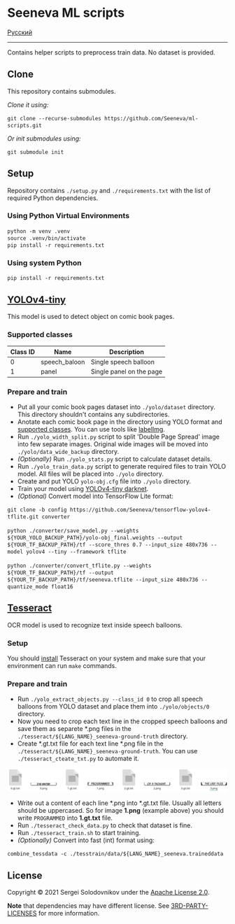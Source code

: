 # Seeneva ML scripts

[Русский](docs/README-ru.md)
___

Contains helper scripts to preprocess train data. No dataset is provided.

## Clone

This repository contains submodules.

*Clone it using:*

```console
git clone --recurse-submodules https://github.com/Seeneva/ml-scripts.git
```

*Or init submodules using:*

```console
git submodule init
```

## Setup

Repository contains `./setup.py` and `./requirements.txt` with the list of required Python dependencies.

### Using Python Virtual Environments

```console
python -m venv .venv
source .venv/bin/activate
pip install -r requirements.txt
```

### Using system Python

```console
pip install -r requirements.txt
```

## [YOLOv4-tiny](https://github.com/AlexeyAB/darknet)

This model is used to detect object on comic book pages.

### Supported classes

| Class ID | Name          | Description              |
| -------- | ------------- | ------------------------ |
| 0        | speech_baloon | Single speech balloon    |
| 1        | panel         | Single panel on the page |

### Prepare and train

- Put all your comic book pages dataset into `./yolo/dataset` directory. This directory shouldn't contains any subdirectories.
- Anotate each comic book page in the directory using YOLO format and [supported classes](#supported-classes). You can use tools like [labelImg](https://github.com/tzutalin/labelImg).
- Run `./yolo_width_split.py` script to split 'Double Page Spread' image into few separate images. Original wide images will be moved into `./yolo/data_wide_backup` directory.
- *(Optionally)* Run `./yolo_stats.py` script to calculate dataset details.
- Run `./yolo_train_data.py` script to generate required files to train YOLO model. All files will be placed into `./yolo` directory.
- Create and put YOLO `yolo-obj.cfg` file into `./yolo` directory.
- Train your model using [YOLOv4-tiny darknet](https://github.com/AlexeyAB/darknet#how-to-train-tiny-yolo-to-detect-your-custom-objects).
- *(Optional)* Convert model into TensorFlow Lite format:

```console
git clone -b config https://github.com/Seeneva/tensorflow-yolov4-tflite.git converter

python ./converter/save_model.py --weights ${YOUR_YOLO_BACKUP_PATH}/yolo-obj_final.weights --output ${YOUR_TF_BACKUP_PATH}/tf --score_thres 0.7 --input_size 480x736 --model yolov4 --tiny --framework tflite

python ./converter/convert_tflite.py --weights ${YOUR_TF_BACKUP_PATH}/tf --output ${YOUR_TF_BACKUP_PATH}/tf/seeneva.tflite --input_size 480x736 --quantize_mode float16
```

## [Tesseract](https://github.com/tesseract-ocr/tesseract)

OCR model is used to recognize text inside speech balloons.

### Setup

You should [install](https://tesseract-ocr.github.io/tessdoc/Downloads.html) Tesseract on your system and make sure that your environment can run `make` commands.

### Prepare and train

- Run `./yolo_extract_objects.py --class_id 0` to crop all speech balloons from YOLO dataset and place them into `./yolo/objects/0` directory.
- Now you need to crop each text line in the cropped speech balloons and save them as separete \*.png files in the `./tesseract/${LANG_NAME}_seeneva-ground-truth` directory.
- Create \*.gt.txt file for each text line \*.png file in the `./tesseract/${LANG_NAME}_seeneva-ground-truth`. You can use `./tesseract_cteate_txt.py` to automate it.

![How your dir should look like](docs/img/tesseract_dataset.jpg)

- Write out a content of each line \*.png into \*.gt.txt file. Usually all letters should be uppercased. So for image **1.png** (example above) you should write `PROGRAMMED` into **1.gt.txt** file.
- Run `./tesseract_check_data.py` to check that dataset is fine.
- Run `./tesseract_train.sh` to start training.
- *(Optionally)* Convert into fast (int) format using:

```console
combine_tessdata -c ./tesstrain/data/${LANG_NAME}_seeneva.traineddata
```

## License

Copyright © 2021 Sergei Solodovnikov under the [Apache License 2.0](LICENSE).

**Note** that dependencies may have different license. See [3RD-PARTY-LICENSES](docs/3RD-PARTY-LICENSES.md) for more information.
